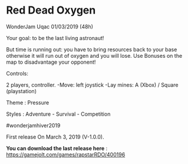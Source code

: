 # Red Dead Oxygen
WonderJam Uqac 01/03/2019 (48h)

Your goal: to be the last living astronaut!

But time is running out: you have to bring resources back to your base otherwise it will run out of oxygen and you will lose. Use Bonuses on the map to disadvantage your opponent!

Controls:

2 players, controller.
-Move: left joystick
-Lay mines: A (Xbox) / Square (playstation)

Theme : Pressure

Styles : Adventure - Survival - Competition

#wonderjamhiver2019

First release On March 3, 2019 (V-1.0.0).

**You can download the last release here** : https://gamejolt.com/games/rapstarRDO/400196
